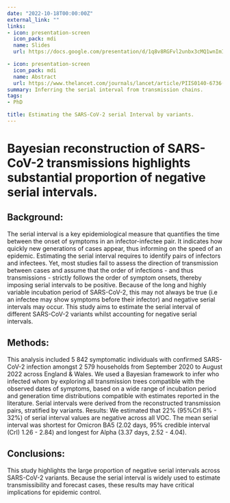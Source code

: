 ```yaml
---
date: "2022-10-18T00:00:00Z"
external_link: ""
links:
- icon: presentation-screen
  icon_pack: mdi
  name: Slides
  url: https://docs.google.com/presentation/d/1q8v8RGFvl2unbx3cMQ1wnImICEk01dR9/edit?usp=share_link&ouid=108186952269546416931&rtpof=true&sd=true

- icon: presentation-screen
  icon_pack: mdi
  name: Abstract
  url: https://www.thelancet.com/journals/lancet/article/PIIS0140-6736(22)02250-4/fulltext
summary: Inferring the serial interval from transmission chains.
tags:
- PhD

title: Estimating the SARS-CoV-2 serial Interval by variants.
---
```


# **Bayesian reconstruction of SARS-CoV-2 transmissions highlights substantial proportion of negative serial intervals.**

## Background:

The serial interval is a key epidemiological measure that quantifies the time between the onset of symptoms in an infector-infectee pair. It indicates how quickly new generations of cases appear, thus informing on the speed of an epidemic. Estimating the serial interval requires to identify pairs of infectors and infectees. Yet, most studies fail to assess the direction of transmission between cases and assume that the order of infections - and thus transmissions - strictly follows the order of symptom onsets, thereby imposing serial intervals to be positive. Because of the long and highly variable incubation period of SARS-CoV-2, this may not always be true (i.e an infectee may show symptoms before their infector) and negative serial intervals may occur. This study aims to estimate the serial interval of different SARS-CoV-2 variants whilst accounting for negative serial intervals.

## Methods:

This analysis included 5 842 symptomatic individuals with confirmed SARS-CoV-2 infection amongst 2 579 households from September 2020 to August 2022 across England & Wales. We used a Bayesian framework to infer who infected whom by exploring all transmission trees compatible with the observed dates of symptoms, based on a wide range of incubation period and generation time distributions compatible with estimates reported in the literature. Serial intervals were derived from the reconstructed transmission pairs, stratified by variants. Results: We estimated that 22% (95%CrI 8% - 32%) of serial interval values are negative across all VOC. The mean serial interval was shortest for Omicron BA5 (2.02 days, 95% credible interval (CrI) 1.26 - 2.84) and longest for Alpha (3.37 days, 2.52 - 4.04).

## Conclusions:

This study highlights the large proportion of negative serial intervals across SARS-CoV-2 variants. Because the serial interval is widely used to estimate transmissibility and forecast cases, these results may have critical implications for epidemic control.
